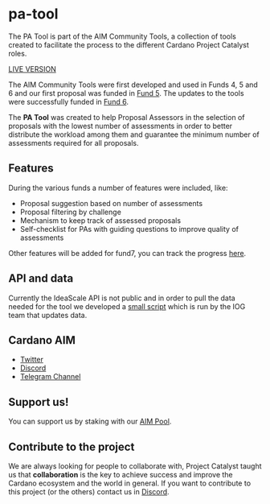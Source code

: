 # pa-tool
The PA Tool is part of the AIM Community Tools, a collection of tools created to facilitate the process to the different Cardano Project Catalyst roles.

[LIVE VERSION](https://cardanocataly.st/ca-tool/#/)

The AIM Community Tools were first developed and used in Funds 4, 5 and 6 and our first proposal was funded in [Fund 5](https://cardano.ideascale.com/a/dtd/350981-48088).
The updates to the tools were successfully funded in [Fund 6](https://cardano.ideascale.com/a/dtd/368917-48088).

The __PA Tool__ was created to help Proposal Assessors in the selection of proposals with the lowest number of assessments in order to better distribute the workload among them and guarantee the minimum number of assessments required for all proposals.

## Features
During the various funds a number of features were included, like:

- Proposal suggestion based on number of assessments
- Proposal filtering by challenge
- Mechanism to keep track of assessed proposals
- Self-checklist for PAs with guiding questions to improve quality of assessments

Other features will be added for fund7, you can track the progress [here](https://github.com/Project-Catalyst/ca-tool/projects/1).

## API and data
Currently the IdeaScale API is not public and in order to pull the data needed for the tool we developed a [small script](https://github.com/Project-Catalyst/ca-tool-backend) which is run by the IOG team that updates data.

## Cardano AIM

- [Twitter](https://twitter.com/AimCardano)
- [Discord](https://discord.gg/g3AZsY5u7n)
- [Telegram Channel](https://t.co/zLfSO0P9RO)

## Support us!
You can support us by staking with our [AIM Pool](https://adapools.org/pool/b61f05ec1e907ab9b069eaec6c664056c16f56cab59076109c66d2ae).

## Contribute to the project
We are always looking for people to collaborate with, Project Catalyst taught us  that __collaboration__ is the key to achieve success and improve the Cardano ecosystem and the world in general.
If you want to contribute to this project (or the others) contact us in [Discord](https://discord.gg/g3AZsY5u7n).
